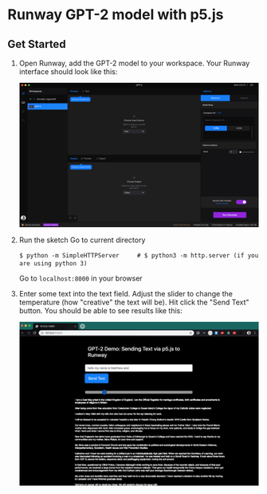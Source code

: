 # Runway GPT-2 model with p5.js

## Get Started
1. Open Runway, add the GPT-2 model to your workspace.
    Your Runway interface should look like this:

    <img src="images/interface.png" width="500">

2. Run the sketch
    Go to current directory
    ```
    $ python -m SimpleHTTPServer     # $ python3 -m http.server (if you are using python 3)
    ```
    Go to `localhost:8000` in your browser
3. Enter some text into the text field. Adjust the slider to change the temperature (how "creative" the text will be). Hit click the "Send Text" button.
    You should be able to see results like this:
    
    <img src="images/header.png" width="500">